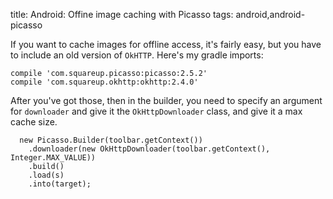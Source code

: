 title: Android: Offine image caching with Picasso
tags: android,android-picasso

If you want to cache images for offline access, it's fairly easy, but you have to include an old version of `OkHTTP`. Here's my gradle imports:

    compile 'com.squareup.picasso:picasso:2.5.2'
    compile 'com.squareup.okhttp:okhttp:2.4.0'

After you've got those, then in the builder, you need to specify an argument for `downloader` and give it the `OkHttpDownloader` class, and give it a max cache size.

      new Picasso.Builder(toolbar.getContext())
        .downloader(new OkHttpDownloader(toolbar.getContext(), Integer.MAX_VALUE))
        .build()
        .load(s)
        .into(target);
